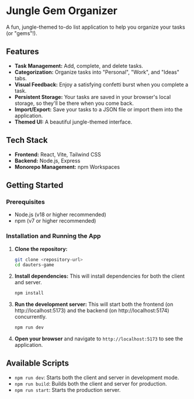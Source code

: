 #  Jungle Gem Organizer

A fun, jungle-themed to-do list application to help you organize your tasks (or "gems"!).

## Features

*   **Task Management:** Add, complete, and delete tasks.
*   **Categorization:** Organize tasks into "Personal", "Work", and "Ideas" tabs.
*   **Visual Feedback:** Enjoy a satisfying confetti burst when you complete a task.
*   **Persistent Storage:** Your tasks are saved in your browser's local storage, so they'll be there when you come back.
*   **Import/Export:** Save your tasks to a JSON file or import them into the application.
*   **Themed UI:** A beautiful jungle-themed interface.

## Tech Stack

*   **Frontend:** React, Vite, Tailwind CSS
*   **Backend:** Node.js, Express
*   **Monorepo Management:** npm Workspaces

## Getting Started

### Prerequisites

*   Node.js (v18 or higher recommended)
*   npm (v7 or higher recommended)

### Installation and Running the App

1.  **Clone the repository:**
    ```bash
    git clone <repository-url>
    cd dauters-game
    ```

2.  **Install dependencies:**
    This will install dependencies for both the client and server.
    ```bash
    npm install
    ```

3.  **Run the development server:**
    This will start both the frontend (on http://localhost:5173) and the backend (on http://localhost:5174) concurrently.
    ```bash
    npm run dev
    ```

4.  **Open your browser** and navigate to `http://localhost:5173` to see the application.

## Available Scripts

*   `npm run dev`: Starts both the client and server in development mode.
*   `npm run build`: Builds both the client and server for production.
*   `npm run start`: Starts the production server.
